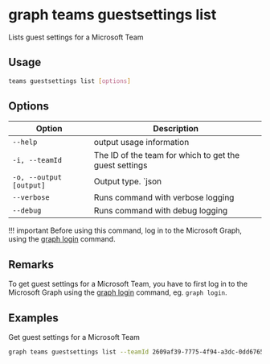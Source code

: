 # graph teams guestsettings list

Lists guest settings for a Microsoft Team

## Usage

```sh
teams guestsettings list [options]
```

## Options

Option|Description
------|-----------
`--help`|output usage information
`-i, --teamId`|The ID of the team for which to get the guest settings
`-o, --output [output]`|Output type. `json|text`. Default `text`
`--verbose`|Runs command with verbose logging
`--debug`|Runs command with debug logging

!!! important
    Before using this command, log in to the Microsoft Graph, using the [graph login](../login.md) command.

## Remarks

To get guest settings for a Microsoft Team, you have to first log in to the Microsoft Graph using the [graph login](../login.md) command, eg. `graph login`.

## Examples

Get guest settings for a Microsoft Team

```sh
graph teams guestsettings list --teamId 2609af39-7775-4f94-a3dc-0dd67657e900
```